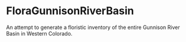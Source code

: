 # FloraGunnisonRiverBasin
An attempt to generate a floristic inventory of the entire Gunnison River Basin in Western Colorado.
